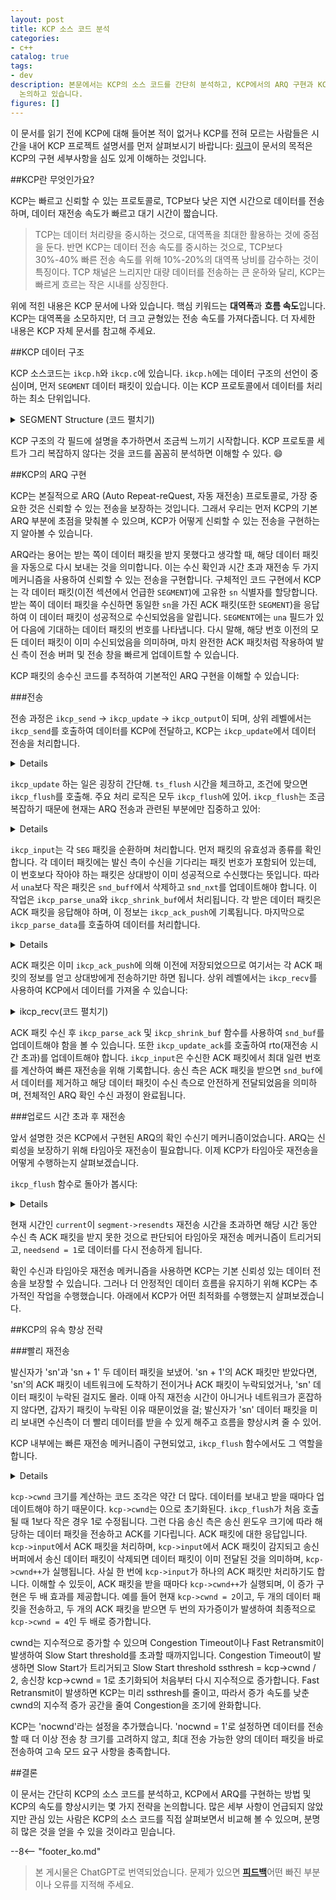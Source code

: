 ```yaml
---
layout: post
title: KCP 소스 코드 분석
categories:
- c++
catalog: true
tags:
- dev
description: 본문에서는 KCP의 소스 코드를 간단히 분석하고, KCP에서의 ARQ 구현과 KCP의 전송 속도 향상을 위한 여러 전략에 대해
  논의하고 있습니다.
figures: []
---
```


<meta property="og:title" content="KCP 源码剖析" />

이 문서를 읽기 전에 KCP에 대해 들어본 적이 없거나 KCP를 전혀 모르는 사람들은 시간을 내어 KCP 프로젝트 설명서를 먼저 살펴보시기 바랍니다: [링크](https://github.com/skywind3000/kcp)이 문서의 목적은 KCP의 구현 세부사항을 심도 있게 이해하는 것입니다.

##KCP란 무엇인가요?

KCP는 빠르고 신뢰할 수 있는 프로토콜로, TCP보다 낮은 지연 시간으로 데이터를 전송하며, 데이터 재전송 속도가 빠르고 대기 시간이 짧습니다.

> TCP는 데이터 처리량을 중시하는 것으로, 대역폭을 최대한 활용하는 것에 중점을 둔다. 반면 KCP는 데이터 전송 속도를 중시하는 것으로, TCP보다 30%-40% 빠른 전송 속도를 위해 10%-20%의 대역폭 낭비를 감수하는 것이 특징이다. TCP 채널은 느리지만 대량 데이터를 전송하는 큰 운하와 달리, KCP는 빠르게 흐르는 작은 시내를 상징한다.

위에 적힌 내용은 KCP 문서에 나와 있습니다. 핵심 키워드는 **대역폭**과 **흐름 속도**입니다. KCP는 대역폭을 소모하지만, 더 크고 균형있는 전송 속도를 가져다줍니다. 더 자세한 내용은 KCP 자체 문서를 참고해 주세요.

##KCP 데이터 구조

KCP 소스코드는 `ikcp.h`와 `ikcp.c`에 있습니다. `ikcp.h`에는 데이터 구조의 선언이 중심이며, 먼저 `SEGMENT` 데이터 패킷이 있습니다. 이는 KCP 프로토콜에서 데이터를 처리하는 최소 단위입니다.

<details>
<summary> SEGMENT Structure (코드 펼치기) </summary>
```cpp
//=====================================================================
세그먼트 하나는 데이터 패킷 하나입니다.
//=====================================================================
struct IKCPSEG
{
// 링크드 리스트 노드, 송신 및 수신 대기열 모두 여기 링크드 리스트의 구조입니다.
    struct IQUEUEHEAD node;

// 대화 식별자, 동일한 대화 식별자가 같음
    IUINT32 conv;

// 패킷 유형, 예를 들어 데이터 또는 ACK
    IUINT32 cmd;

MTU 제한으로 대규모 데이터 패킷이 여러 작은 데이터 패킷으로 분할됩니다. 이것은 작은 데이터 패킷의 번호입니다.
    IUINT32 frg

모든 데이터 패킷은 송신 측의 수신 창 크기와 함께 전송됩니다.
    IUINT32 wnd;

발송 시간은 ACK 패킷인 경우 원본 데이터 패킷의 ts로 설정됩니다.
    IUINT32 ts;

데이터 패킷을 유일하게 식별하는 번호입니다.
    IUINT32 sn;

una보다 작은 값의 데이터 패킷은 모두 성공적으로 수신되었으며, TCP에서 의미하는 것과 동일합니다: 최고로 인정되지 않은 시퀀스 번호 SND.
    IUINT32 una;

데이터 길이
    IUINT32 len;

시간 초과 재전송 설정
    IUINT32 resendts;

// 다음 회보 에 대기 시간
    IUINT32 rto;

이 텍스트를 한국어로 번역하십시오:

    // 빠른 재전송, 이 데이터 패킷을 수신한 후의 패킷 수는 일정 수 이상이면 빠른 재전송이 트리거됩니다.
    IUINT32 fastack;

전송 횟수
    IUINT32 xmit;

// 자료
    char data[1];
};
```
</details>

`SEGMENT`의 주석을 읽어 보면 KCP의 핵심이 ARQ 프로토콜인 것을 대략 알 수 있습니다. 데이터 전달을 보장하기 위해 자동 타임아웃 재전송을 통해 작동합니다. 그 다음은 KCP 구조 KCPCB의 정의를 살펴봅시다:

<details>
KCP 구조 (코드 펼치기 클릭)
```cpp
//---------------------------------------------------------------------
// IKCPCB
//---------------------------------------------------------------------
struct IKCPCB
{
// conv: 대화 번호
// mtu, mss: 최대 전송 단위, 최대 세그먼트 크기
// state: 세션 상태, 0 유효, -1 연결 끊김
    IUINT32 conv, mtu, mss, state;

// snd_una: ACK를 기다리는 패킷 번호
// snd_nxt: 다음으로 전송 대기 중인 데이터 패킷 번호
// rcv_nxt: The next packet number waiting to be received.
    IUINT32 snd_una, snd_nxt, rcv_nxt;

// ts_recent, ts_lastack: 사용되지 않음
// ssthresh: 혼잡 제어 슬로 스타트 임계값
    IUINT32 ts_recent, ts_lastack, ssthresh;

// rx_rto: rto (retransmission timeout), 超时重传时间
// rx_rttval, rx_srtt, rx_minrto: 중간 변수로 rto를 계산합니다.
    IINT32 rx_rttval, rx_srtt, rx_rto, rx_minrto;

// snd_wnd, rcv_wnd: Maximum size of the sending and receiving windows
// rmt_wnd: 원격 창, 대상의 남은 수신 창 크기
// cwnd: 전송 가능한 창 크기
// 탐지: 제어 메시지를 보낼지 여부를 나타내는 플래그
    IUINT32 snd_wnd, rcv_wnd, rmt_wnd, cwnd, probe;

// 현재: 현재 시간
// interval: 갱신 간격
// ts_flush: 다음으로 업데이트해야 하는 시간
// xmit: 전송 실패 횟수
    IUINT32 current, interval, ts_flush, xmit;

연결 리스트의 길이
    IUINT32 nrcv_buf, nsnd_buf;
    IUINT32 nrcv_que, nsnd_que;

// nodelay: RTO의 증가 속도를 제어합니다.
ikcp_update를 호출했는지 여부:
    IUINT32 nodelay, updated;

ts_probe, probe_wait: 상대방 수신 창이 장기간 0인 경우 주기적으로 질문을 시작함
    IUINT32 ts_probe, probe_wait;

// deal_link: 상대편이 장시간 응답하지 않음
// incr: 참여하여 전송 창 크기를 계산합니다.
    IUINT32 dead_link, incr;

// queue: 사용자 레이어와 상호 작용하는 데이터 패킷
// buf: 프로토콜 캐시 데이터 패킷
    struct IQUEUEHEAD snd_queue;
    struct IQUEUEHEAD rcv_queue;
    struct IQUEUEHEAD snd_buf;
    struct IQUEUEHEAD rcv_buf;

ACK를 보내야 하는 데이터 패킷 정보
    IUINT32 *acklist;

// ack가 필요한 패킷 수량
    IUINT32 ackcount;

acklist 내부의 메모리 크기
    IUINT32 ackblock;

// 사용자로부터 전달받은 데이터
    void *user;

// kcp 패키지를 보관하는 공간
    char *buffer;

빠른 전송을 유발하는 fastack 횟수
    int fastresend;

최대 빠른 전송 재시도 횟수
    int fastlimit;

// nocwnd: 슬로 스타트를 고려하지 않는 전송 윈도우 크기
// stream: 흐름 모드
    int nocwnd, stream;

    // debug log
    int logmask;

데이터 전송 인터페이스
    int (*output)(const char *buf, int len, struct IKCPCB *kcp, void *user);

    void (*writelog)(const char *log, struct IKCPCB *kcp, void *user);
};
```
</details>

KCP 구조의 각 필드에 설명을 추가하면서 조금씩 느끼기 시작합니다. KCP 프로토콜 세트가 그리 복잡하지 않다는 것을 코드를 꼼꼼히 분석하면 이해할 수 있다. :smile:

##KCP의 ARQ 구현

KCP는 본질적으로 ARQ (Auto Repeat-reQuest, 자동 재전송) 프로토콜로, 가장 중요한 것은 신뢰할 수 있는 전송을 보장하는 것입니다. 그래서 우리는 먼저 KCP의 기본 ARQ 부분에 초점을 맞춰볼 수 있으며, KCP가 어떻게 신뢰할 수 있는 전송을 구현하는지 알아볼 수 있습니다.

ARQ라는 용어는 받는 쪽이 데이터 패킷을 받지 못했다고 생각할 때, 해당 데이터 패킷을 자동으로 다시 보내는 것을 의미합니다. 이는 수신 확인과 시간 초과 재전송 두 가지 메커니즘을 사용하여 신뢰할 수 있는 전송을 구현합니다. 구체적인 코드 구현에서 KCP는 각 데이터 패킷(이전 섹션에서 언급한 `SEGMENT`)에 고유한 `sn` 식별자를 할당합니다. 받는 쪽이 데이터 패킷을 수신하면 동일한 `sn`을 가진 ACK 패킷(또한 `SEGMENT`)을 응답하여 이 데이터 패킷이 성공적으로 수신되었음을 알립니다. `SEGMENT`에는 `una` 필드가 있어 다음에 기대하는 데이터 패킷의 번호를 나타냅니다. 다시 말해, 해당 번호 이전의 모든 데이터 패킷이 이미 수신되었음을 의미하며, 마치 완전한 ACK 패킷처럼 작용하여 발신 측이 전송 버퍼 및 전송 창을 빠르게 업데이트할 수 있습니다.

KCP 패킷의 송수신 코드를 추적하여 기본적인 ARQ 구현을 이해할 수 있습니다:

###전송

전송 과정은 `ikcp_send` -> `ikcp_update` -> `ikcp_output`이 되며, 상위 레벨에서는 `ikcp_send`를 호출하여 데이터를 KCP에 전달하고, KCP는 `ikcp_update`에서 데이터 전송을 처리합니다.

<details>
<요약> ikcp_send (코드 펼치기를 클릭하십시오) </요약>
```cpp
//---------------------------------------------------------------------
데이터를 전송하는 인터페이스로, 사용자는 ikcp_send를 호출하여 kcp가 데이터를 전송하도록 합니다.
// user/upper level send, returns below zero for error
//---------------------------------------------------------------------
int ikcp_send(ikcpcb *kcp, const char *buffer, int len)
{
    IKCPSEG *seg;
    int count, i;

// mss는 1보다 작을 수 없습니다.
    assert(kcp->mss > 0);
    if (len < 0) return -1;

    // append to previous segment in streaming mode (if possible)
    if (kcp->stream != 0) {
// Stream processing mode
        // ......
    }

데이터 길이인 len이 MSS보다 크다면 여러 개의 패킷으로 나누어 전송해야 하며 상대방이 수신한 후에 다시 조립해야 합니다.
    if (len <= (int)kcp->mss) count = 1;
    else count = (len + kcp->mss - 1) / kcp->mss;

    if (count >= (int)IKCP_WND_RCV) return -2;

    if (count == 0) count = 1;

// Subcontracting
    for (i = 0; i < count; i++) {
패킷 데이터 길이를 계산하고 해당 seg 구조체를 할당합니다.
        int size = len > (int)kcp->mss ? (int)kcp->mss : len;
        seg = ikcp_segment_new(kcp, size);
        assert(seg);
        if (seg == NULL) {
            return -2;
        }

seg의 데이터 정보를 설정합니다. frg는 분할 번호를 나타냅니다.
        if (buffer && len > 0) {
            memcpy(seg->data, buffer, size);
        }
        seg->len = size;
        seg->frg = (kcp->stream == 0)? (count - i - 1) : 0;

// snd_queue의 끝에 추가하고, nsnd_qua를 증가시킵니다.
        iqueue_init(&seg->node);
        iqueue_add_tail(&seg->node, &kcp->snd_queue);
        kcp->nsnd_que++;
        if (buffer) {
            buffer += size;
        }
        len -= size;
    }

    return 0;
}
```
</details>

`ikcp_send` is a data transmission interface called by the upper layer of KCP. All data sent by KCP should go through this interface. The function of `ikcp_send` is simple, mainly dividing the data into multiple segments based on `kcp->mss` (maximum segment size) and assigning segment numbers, then placing them at the end of the transmission queue `snd_queue`. In stream mode, data sent through multiple calls of `ikcp_send` are considered as a single stream and will automatically fill incomplete segments before allocating new ones. Detailed implementation is not discussed in this article. Readers who are interested can understand by reading this article and reviewing the corresponding code.

`ikcp_send` 함수 호출이 완료되면, 데이터는 KCP의 `snd_queue`에 저장됩니다. 그 후, KCP는 전송 대기 중인 데이터를 전송하기 위한 적절한 시기를 찾아야 합니다. 이 부분의 코드는 모두 `ikcp_update`와 `ikcp_flush` 내에 포함되어 있습니다.

<details>
<summary> ikcp_update(클릭하여 코드 펼치기) </summary>
```cpp
//---------------------------------------------------------------------
ikcp_update는 상위 레이어에서 주기적으로 호출되는 인터페이스로, kcp의 상태를 업데이트하고 데이터를 전송하는 데 사용됩니다.
// update state (call it repeatedly, every 10ms-100ms), or you can ask 
// ikcp_check when to call it again (without ikcp_input/_send calling).
// 'current' - current timestamp in millisec. 
//---------------------------------------------------------------------
void ikcp_update(ikcpcb *kcp, IUINT32 current)
{
    IINT32 slap;

    kcp->current = current;

ikcp_flush checks this, the upper layer must have called ikcp_update before calling ikcp_flush, it is recommended to only use ikcp_update.
    if (kcp->updated == 0) {
        kcp->updated = 1;
        kcp->ts_flush = kcp->current;
    }

    slap = _itimediff(kcp->current, kcp->ts_flush);

    if (slap >= 10000 || slap < -10000) {
        kcp->ts_flush = kcp->current;
        slap = 0;
    }

    if (slap >= 0) {
// 다음 flush 시간
        kcp->ts_flush += kcp->interval;
        if (_itimediff(kcp->current, kcp->ts_flush) >= 0) {
            kcp->ts_flush = kcp->current + kcp->interval;
        }
        ikcp_flush(kcp);
    }
}
```
</details>

`ikcp_update` 하는 일은 굉장히 간단해. `ts_flush` 시간을 체크하고, 조건에 맞으면 `ikcp_flush`를 호출해. 주요 처리 로직은 모두 `ikcp_flush`에 있어. `ikcp_flush`는 조금 복잡하기 때문에 현재는 ARQ 전송과 관련된 부분에만 집중하고 있어:

<details>
<요약> 데이터 전송(코드 펼치기 클릭) </요약>
```cpp
//---------------------------------------------------------------------
// ikcp_flush
//---------------------------------------------------------------------
void ikcp_flush(ikcpcb *kcp)
{
    IUINT32 current = kcp->current;

// buffer to be passed to ikcp_output, initialized to 3 times the packet size.
    char *buffer = kcp->buffer;
    char *ptr = buffer;
    int count, size, i;
    IUINT32 resent, cwnd;
    IUINT32 rtomin;
    struct IQUEUEHEAD *p;
    int change = 0;
    int lost = 0;
    IKCPSEG seg;

    // 'ikcp_update' haven't been called.
    if (kcp->updated == 0) return;

    seg.conv = kcp->conv;
    seg.cmd = IKCP_CMD_ACK;
    seg.frg = 0;

seg.wnd 는 현재 수신 창 크기를 나타냅니다.
    seg.wnd = ikcp_wnd_unused(kcp);
    seg.una = kcp->rcv_nxt;
    seg.len = 0;
    seg.sn = 0;
    seg.ts = 0;

// ACK 전송
// 송신 윈도우 크기 계산
    //...

// snd_queue에서 데이터 패킷을 snd_buf로 이동합니다.
이동 중에는 전송 윈도우 크기를 충족해야하며, 전송 창이 가득 차면 이동을 중지해야합니다.
snd_buf에 넣은 데이터는 상대에게 직접 ikcp_output을 호출하여 보낼 수 있는 데이터입니다.
    while (_itimediff(kcp->snd_nxt, kcp->snd_una + cwnd) < 0) {
        IKCPSEG *newseg;
        if (iqueue_is_empty(&kcp->snd_queue)) break;

        newseg = iqueue_entry(kcp->snd_queue.next, IKCPSEG, node);

        iqueue_del(&newseg->node);
        iqueue_add_tail(&newseg->node, &kcp->snd_buf);
        kcp->nsnd_que--;
        kcp->nsnd_buf++;

        newseg->conv = kcp->conv;
        newseg->cmd = IKCP_CMD_PUSH;
        newseg->wnd = seg.wnd;
        newseg->ts = current;

// seg 唯一序号，其实就是一个递增的 kcp->snd_nxt
        newseg->sn = kcp->snd_nxt++;

여기서 una를 설정하여 상대편에 다음으로 수신할 패킷 번호를 통지합니다.
        newseg->una = kcp->rcv_nxt;
        newseg->resendts = current;
        newseg->rto = kcp->rx_rto;
        newseg->fastack = 0;
        newseg->xmit = 0;
    }

빠른 전송 신호와 시간 초과 대기 시간을 계산합니다.
    // ...

// 발신 snd_buf
    for (p = kcp->snd_buf.next; p != &kcp->snd_buf; p = p->next) {
        IKCPSEG *segment = iqueue_entry(p, IKCPSEG, node);
        int needsend = 0;
        if (segment->xmit == 0) {
첫 전송
// set->xmit은 전송 횟수를 나타냅니다.
// resendts 超时重传的等待时间
            needsend = 1;
            segment->xmit++;
            segment->rto = kcp->rx_rto;
            segment->resendts = current + segment->rto + rtomin;
        }
        else if (_itimediff(current, segment->resendts) >= 0) {
시간 초과로 재전송
            // ...
        }
        else if (segment->fastack >= resent) {
빠른 재전송
            // ...
        }

        if (needsend) {
            int need;
            segment->ts = current;
            segment->wnd = seg.wnd;
            segment->una = kcp->rcv_nxt;

            size = (int)(ptr - buffer);
            need = IKCP_OVERHEAD + segment->len;

buffer 안의 데이터가 mtu를 초과할 때마다 데이터를 먼저 보내서 가능한 한 하위 레벨에서의 다시 패킷 분할을 피하십시오.
            if (size + need > (int)kcp->mtu) {
                ikcp_output(kcp, buffer, size);
                ptr = buffer;
            }

// seg 제어 데이터를 버퍼에 복사하고, kcp가 자체적으로 엔디안 문제를 다루게 합니다.
            ptr = ikcp_encode_seg(ptr, segment);

// 데이터 다시 복사
            if (segment->len > 0) {
                memcpy(ptr, segment->data, segment->len);
                ptr += segment->len;
            }


            if (segment->xmit >= kcp->dead_link) {
                kcp->state = (IUINT32)-1;
            }
        }
    }

    // flash remain segments
    size = (int)(ptr - buffer);
    if (size > 0) {
        ikcp_output(kcp, buffer, size);
    }

ssthresh를 계산하고 현재 슬로 스타트 창을 업데이트합니다.
    // ...
}
```
</details>

현재 우리는 `ikcp_flush`에 관한 데이터 전송 로직에만 주목하고 있습니다:

먼저 KCP는 상대방의 수신 창 크기에 따라 'snd_queue'의 데이터를 'snd_buf'로 이동시키며, 이동량은 'num = snd_nxt - (snd_una + cwnd)'로 계산됩니다. 즉, 성공적으로 전송된 최대 패킷 번호 'snd_una'에 슬라이딩 창 크기 'cwnd'를 더한 값이 다음 전송 대기 중인 패킷 번호 'snd_nxt'보다 크다면 새 데이터 패킷을 계속 전송할 수 있습니다. 'SEG'를 이동하는 동안 제어 필드를 설정합니다.

`snd_buf` 를 순회하면서 데이터 패킷을 전송해야 하는 경우 데이터를 `buffer`로 복사하고 동시에 `ikcp_encode_seg`를 사용하여 제어 필드 데이터의 엔디안 문제를 처리합니다.

`ikcp_output` 함수를 호출하여 `buffer`의 데이터를 전송합니다.

여기까지, KCP가 데이터 전송을 완료했습니다.

###수신

수신 프로세스는 송신과 반대입니다: `ikcp_input` -> `ikcp_update` -> `ikcp_recv`. 사용자가 네트워크에서 데이터를 받은 후에는 `ikcp_input`을 호출하여 KCP로 전달해야 하고, `ikcp_update`를 호출하면 송신자에게 ACK 패킷을 응답합니다. 응용 프로그램은 `ikcp_recv`를 호출하여 KCP에서 분석된 데이터를 수신합니다.

<details>
<summary> 데이터 수신 (코드 펼치기 클릭) </summary>
```cpp
//---------------------------------------------------------------------
// input data
//---------------------------------------------------------------------
int ikcp_input(ikcpcb *kcp, const char *data, long size)
{
    IUINT32 prev_una = kcp->snd_una;
    IUINT32 maxack = 0, latest_ts = 0;
    int flag = 0;

합법성 검사
    if (data == NULL || (int)size < (int)IKCP_OVERHEAD) return -1;

// 데이터는 여러 개의 KCP 패킷일 수 있으며, 루프로 처리합니다.
    while (1) {
        IUINT32 ts, sn, len, una, conv;
        IUINT16 wnd;
        IUINT8 cmd, frg;
        IKCPSEG *seg;

// 한 개의 KCP 패킷이 부족하여 종료합니다.
        if (size < (int)IKCP_OVERHEAD) break;

// 먼저 제어 필드를 해석합니다.
        data = ikcp_decode32u(data, &conv);
        if (conv != kcp->conv) return -1;

        data = ikcp_decode8u(data, &cmd);
        data = ikcp_decode8u(data, &frg);
        data = ikcp_decode16u(data, &wnd);
        data = ikcp_decode32u(data, &ts);
        data = ikcp_decode32u(data, &sn);
        data = ikcp_decode32u(data, &una);
        data = ikcp_decode32u(data, &len);

        size -= IKCP_OVERHEAD;

        if ((long)size < (long)len || (int)len < 0) return -2;

// 데이터 패킷 유형 확인
        if (cmd != IKCP_CMD_PUSH && cmd != IKCP_CMD_ACK &&
            cmd != IKCP_CMD_WASK && cmd != IKCP_CMD_WINS) 
            return -3;

        kcp->rmt_wnd = wnd;

여기서의 'una'는 송신측의 'kcp->rcv_nxt'입니다. 이 데이터를 기반으로 이미 확인된 수신 데이터 패킷을 제거할 수 있습니다.
        ikcp_parse_una(kcp, una);
확인된 패킷을 제거한 후에, snd_una를 업데이트하여 다음으로 보낼 일련번호를 설정합니다.

        ikcp_shrink_buf(kcp);

        if (cmd == IKCP_CMD_ACK) {
// 감사 패킷
            // ...
        }
        else if (cmd == IKCP_CMD_PUSH) {
데이터 패키지
수신된 데이터 패킷의 일련 번호 `sn`이 수신 창 안에 있다면 정상적으로 처리하고, 그렇지 않으면 직접 버리고 재전송을 기다립니다.
            if (_itimediff(sn, kcp->rcv_nxt + kcp->rcv_wnd) < 0) {

받은 각 데이터 패킷마다 ack 패킷을 보내고 기록해야 합니다.
                ikcp_ack_push(kcp, sn, ts);

// 받은 데이터를 ikcp_parse_data를 호출해 처리합니다.
                if (_itimediff(sn, kcp->rcv_nxt) >= 0) {
                    seg = ikcp_segment_new(kcp, len);
                    seg->conv = conv;
                    seg->cmd = cmd;
                    seg->frg = frg;
                    seg->wnd = wnd;
                    seg->ts = ts;
                    seg->sn = sn;
                    seg->una = una;
                    seg->len = len;

                    if (len > 0) {
                        memcpy(seg->data, data, len);
                    }

                    ikcp_parse_data(kcp, seg);
                }
            }
        }
        else if (cmd == IKCP_CMD_WASK) {
// 창문 패키지 조회
            // ...
        }
        else if (cmd == IKCP_CMD_WINS) {
// 응답 패킷을 찾습니다.
            // ...
        }
        else {
            return -3;
        }

        data += len;
        size -= len;
    }

빠른 재전송 로직을 처리합니다.
    // ...

업데이트 전송 창
    // ...

    return 0;
}
```
</details>

`ikcp_input`는 각 `SEG` 패킷을 순환하며 처리합니다. 먼저 패킷의 유효성과 종류를 확인합니다. 각 데이터 패킷에는 발신 측이 수신을 기다리는 패킷 번호가 포함되어 있는데, 이 번호보다 작아야 하는 패킷은 상대방이 이미 성공적으로 수신했다는 뜻입니다. 따라서 `una`보다 작은 패킷은 `snd_buff`에서 삭제하고 `snd_nxt`를 업데이트해야 합니다. 이 작업은 `ikcp_parse_una`와 `ikcp_shrink_buf`에서 처리됩니다. 각 받은 데이터 패킷은 ACK 패킷을 응답해야 하며, 이 정보는 `ikcp_ack_push`에 기록됩니다. 마지막으로 `ikcp_parse_data`를 호출하여 데이터를 처리합니다.

<details>
<요약> 데이터 분석하기 (코드 펼치기 클릭) </요약>
```cpp
void ikcp_parse_data(ikcpcb *kcp, IKCPSEG *newseg)
{
    struct IQUEUEHEAD *p, *prev;
    IUINT32 sn = newseg->sn;
    int repeat = 0;

// 일련번호 확인
    if (_itimediff(sn, kcp->rcv_nxt + kcp->rcv_wnd) >= 0 ||
        _itimediff(sn, kcp->rcv_nxt) < 0) {
        ikcp_segment_delete(kcp, newseg);
        return;
    }

newseg가 위치해야 하는 곳을 찾으십시오. 왜냐하면 받은 seg가 뒤죽박죽일 수 있기 때문입니다.
    for (p = kcp->rcv_buf.prev; p != &kcp->rcv_buf; p = prev) {
        IKCPSEG *seg = iqueue_entry(p, IKCPSEG, node);
        prev = p->prev;
        if (seg->sn == sn) {
// 반복 수신
            repeat = 1;
            break;
        }
        if (_itimediff(sn, seg->sn) > 0) {
            break;
        }
    }

newseg을 rcv_buf의 올바른 위치에 두세요.
    if (repeat == 0) {
        iqueue_init(&newseg->node);
        iqueue_add(&newseg->node, p);
        kcp->nrcv_buf++;
    }    else {
        ikcp_segment_delete(kcp, newseg);
    }

rcv_buf에서 rcv_queue로 데이터를 이동합니다.
    while (! iqueue_is_empty(&kcp->rcv_buf)) {
        IKCPSEG *seg = iqueue_entry(kcp->rcv_buf.next, IKCPSEG, node);
// 만약 seg의 번호가 받을 준비가 된 번호라면, rcv_queue로 이동합니다.
        if (seg->sn == kcp->rcv_nxt && kcp->nrcv_que < kcp->rcv_wnd) {
            iqueue_del(&seg->node);
            kcp->nrcv_buf--;
            iqueue_add_tail(&seg->node, &kcp->rcv_queue);
            kcp->nrcv_que++;
            kcp->rcv_nxt++;
        }    else {
            break;
        }
    }
}
```
</details>

'ikcp_parse_data' 함수의 주요 작업은 'newseg'를 'kcp->rcv_buf'에 적절한 위치에 넣고, 데이터를 'rcv_buf'에서 'rcv_queue'로 이동하는 것입니다. 'rcv_buf'의 적절한 위치는 'sn'에 따라 오름차순으로 정렬되어 있으며, 'newseg'는 자신의 'sn' 크기에 맞는 위치를 찾아야 합니다. 'rcv_buf'에 있는 데이터를 'rcv_queue'로 이동해야 하는 조건은 'rcv_buf'에 있는 데이터 패킷 번호가 KCP가 기다리는 패킷 번호 'kcp->rcv_nxt'와 동일한 경우입니다. 데이터 패킷을 하나 이동한 후에는 'kcp->rcv_nxt'를 업데이트하고, 그 다음 데이터 패킷을 처리해야 합니다.

`ikcp_input` 이후, 상위 호출에서 `ikcp_update`를 호출하면 ACK 패킷이 전송됩니다. `ikcp_recv`를 호출하면 상위로 유효한 데이터가 반환됩니다. `ikcp_update`와 `ikcp_recv`는 상호 독립적이며 호출 순서 요구사항이 없으며, 상위 호출 시기에 따라 달라집니다. 먼저 ACK 전송 관련 부분이 있는 `ikcp_update`를 살펴보겠습니다:

<details>
<summary> 답장 ACK(코드 펼치기) </summary>
```cpp
앞에서 말했듯이, ikcp_update는 결국 ikcp_flush를 호출합니다.
void ikcp_flush(ikcpcb *kcp, IUINT32 current)
{
    // ...

ACK 패킷에 회신합니다.
    count = kcp->ackcount;
    for (i = 0; i < count; i++) {
        size = (int)(ptr - buffer);
        if (size + (int)IKCP_OVERHEAD > (int)kcp->mtu) {
            ikcp_output(kcp, buffer, size);
            ptr = buffer;
        }
        ikcp_ack_get(kcp, i, &seg.sn, &seg.ts);
        ptr = ikcp_encode_seg(ptr, &seg);
    }

    kcp->ackcount = 0;

    // ...
}
```
</details>

ACK 패킷은 이미 `ikcp_ack_push`에 의해 이전에 저장되었으므로 여기서는 각 ACK 패킷의 정보를 얻고 상대방에게 전송하기만 하면 됩니다. 상위 레벨에서는 `ikcp_recv`를 사용하여 KCP에서 데이터를 가져올 수 있습니다:

<details>
<summary>ikcp_recv(코드 펼치기)</summary>
```cpp
//---------------------------------------------------------------------
// user/upper level recv: returns size, returns below zero for EAGAIN
//---------------------------------------------------------------------
int ikcp_recv(ikcpcb *kcp, char *buffer, int len)
{
    struct IQUEUEHEAD *p;
    int ispeek = (len < 0)? 1 : 0;
    int peeksize;
    int recover = 0;
    IKCPSEG *seg;
    assert(kcp);

일부 유효성 검사
    if (iqueue_is_empty(&kcp->rcv_queue))
        return -1;
    if (len < 0) len = -len;

// 반환할 수 있는 데이터 길이 계산
    peeksize = ikcp_peeksize(kcp);

    if (peeksize < 0)
        return -2;
    if (peeksize > len)
        return -3;

// 수신 창 크기 확인
    if (kcp->nrcv_que >= kcp->rcv_wnd)
        recover = 1;

rcv_queue를 반복하여 데이터를 buffer로 복사합니다.
    for (len = 0, p = kcp->rcv_queue.next; p != &kcp->rcv_queue; ) {
        int fragment;
        seg = iqueue_entry(p, IKCPSEG, node);
        p = p->next;

        if (buffer) {
            memcpy(buffer, seg->data, seg->len);
            buffer += seg->len;
        }

        len += seg->len;

// 분할 포장 판단
        fragment = seg->frg;

데이터 패키지를 제거하세요.
        if (ispeek == 0) {
            iqueue_del(&seg->node);
            ikcp_segment_delete(kcp, seg);
            kcp->nrcv_que--;
        }

// 모든 하위 패키지가 복사되었습니다. 루프를 종료합니다.
        if (fragment == 0)
            break;
    }

    assert(len == peeksize);

rcv_queue가 또 조금 비었는데 rcv_buf에서 rcv_queue로 계속 이동을 시도해 봅니다.
    while (! iqueue_is_empty(&kcp->rcv_buf)) {
        seg = iqueue_entry(kcp->rcv_buf.next, IKCPSEG, node);
        if (seg->sn == kcp->rcv_nxt && kcp->nrcv_que < kcp->rcv_wnd) {
            iqueue_del(&seg->node);
            kcp->nrcv_buf--;
            iqueue_add_tail(&seg->node, &kcp->rcv_queue);
            kcp->nrcv_que++;
            kcp->rcv_nxt++;
        }    else {
            break;
        }
    }

    return len;
}
```
</details>

`ikcp_recv` 함수는 한 번 호출할 때 완전한 데이터 패킷 하나만 반환하며, 상위 레벨에서 데이터가 더 이상 반환되지 않을 때까지 반복해서 호출할 수 있습니다. 함수의 로직은 꽤 간단합니다. `rcv_queue`에서 데이터를 상위로 전달된 `buffer`로 복사하는 것뿐입니다. 이로써 수신 측은 받은 데이터 패킷을 처리했습니다.

수신 측이 데이터 패킷을 처리할 때 ACK 패킷을 송신 측에 전송했습니다. 이제 송신 측이 ACK 패킷을 받아들이는 처리를 살펴봅시다:

<details>
<summary> ACK 패킷 처리 (코드 펼치기) </summary>
```cpp
int ikcp_input(ikcpcb *kcp, const char *data, long size)
{
    // ...
    IUINT32 maxack = 0, latest_ts = 0;
    // ...
    while (1) {
        // ...
// ts refers to the kcp->current on the opposite end
        data = ikcp_decode32u(data, &ts);
        data = ikcp_decode32u(data, &sn);

        if (cmd == IKCP_CMD_ACK) {
// rot 업데이트
            if (_itimediff(kcp->current, ts) >= 0) {
                ikcp_update_ack(kcp, _itimediff(kcp->current, ts));
            }
// snd_buf 업데이트
            ikcp_parse_ack(kcp, sn);
            ikcp_shrink_buf(kcp);

// maxack = 이번 입력의 모든 ACK 패킷 중에서 가장 큰 sn
            if (flag == 0) {
                flag = 1;
                maxack = sn;
                latest_ts = ts;
            }    else {
                if (_itimediff(sn, maxack) > 0) {
                #ifndef IKCP_FASTACK_CONSERVE
                    maxack = sn;
                    latest_ts = ts;
                #else
                    if (_itimediff(ts, latest_ts) > 0) {
                        maxack = sn;
                        latest_ts = ts;
                    }
                #endif
                }
            }
        }
        // ...
    }

ACK 패킷을 수신한 경우, 빠른 재전송을 위해 기록합니다.
    if (flag != 0) {
        ikcp_parse_fastack(kcp, maxack, latest_ts);
    }
}
```
</details>

ACK 패킷 수신 후 `ikcp_parse_ack` 및 `ikcp_shrink_buf` 함수를 사용하여 `snd_buf`를 업데이트해야 함을 볼 수 있습니다. 또한 `ikcp_update_ack`를 호출하여 rto(재전송 시간 초과)를 업데이트해야 합니다. `ikcp_input`은 수신한 ACK 패킷에서 최대 일련 번호를 계산하여 빠른 재전송을 위해 기록합니다. 송신 측은 ACK 패킷을 받으면 `snd_buf`에서 데이터를 제거하고 해당 데이터 패킷이 수신 측으로 안전하게 전달되었음을 의미하며, 전체적인 ARQ 확인 수신 과정이 완료됩니다.

###업로드 시간 초과 후 재전송

앞서 설명한 것은 KCP에서 구현된 ARQ의 확인 수신기 메커니즘이었습니다. ARQ는 신뢰성을 보장하기 위해 타임아웃 재전송이 필요합니다. 이제 KCP가 타임아웃 재전송을 어떻게 수행하는지 살펴보겠습니다.

`ikcp_flush` 함수로 돌아가 봅시다:

<details>
<요약> 타임 아웃 재전송(코드 펼치기를 클릭하세요) </요약>
```cpp
void ikcp_flush(ikcpcb *kcp)
{
    // ...
// snd_buf를 전송합니다.
    for (p = kcp->snd_buf.next; p != &kcp->snd_buf; p = p->next) {
        IKCPSEG *segment = iqueue_entry(p, IKCPSEG, node);
        int needsend = 0;
        if (segment->xmit == 0) {
첫 전송
            needsend = 1;
            segment->xmit++;
// 세그먼트->rto 설정
segment->rto를 사용하여 segment->resendts의 타임아웃 재전송 시간을 계산합니다.
            segment->rto = kcp->rx_rto;
            segment->resendts = current + segment->rto + rtomin;
        }
        else if (_itimediff(current, segment->resendts) >= 0) {
// 시간 초과 재전송
            needsend = 1;
            segment->xmit++;
            kcp->xmit++;
// nodelay controls the calculation of the next timeout retransmission time.
            if (kcp->nodelay == 0) {
                segment->rto += kcp->rx_rto;
            }    else {
                segment->rto += kcp->rx_rto / 2;
            }
            segment->resendts = current + segment->rto;
            lost = 1;
        }
        else if (segment->fastack >= resent) {
빠른 재전송
            // ...
        }
        if (needsend) {
// 데이터 전송
            // ...
        }
    // ...
}
```
</details>

현재 시간인 `current`이 `segment->resendts` 재전송 시간을 초과하면 해당 시간 동안 수신 측 ACK 패킷을 받지 못한 것으로 판단되어 타임아웃 재전송 메커니즘이 트리거되고, `needsend = 1`로 데이터를 다시 전송하게 됩니다.

확인 수신과 타임아웃 재전송 메커니즘을 사용하면 KCP는 기본 신뢰성 있는 데이터 전송을 보장할 수 있습니다. 그러나 더 안정적인 데이터 흐름을 유지하기 위해 KCP는 추가적인 작업을 수행했습니다. 아래에서 KCP가 어떤 최적화를 수행했는지 살펴보겠습니다.

##KCP의 유속 향상 전략

###빨리 재전송

발신자가 'sn'과 'sn + 1' 두 데이터 패킷을 보냈어. 'sn + 1'의 ACK 패킷만 받았다면, 'sn'의 ACK 패킷이 네트워크에 도착하기 전이거나 ACK 패킷이 누락되었거나, 'sn' 데이터 패킷이 누락된 걸지도 몰라. 이때 아직 재전송 시간이 아니거나 네트워크가 혼잡하지 않다면, 갑자기 패킷이 누락된 이유 때문이었을 걸; 발신자가 'sn' 데이터 패킷을 미리 보내면 수신측이 더 빨리 데이터를 받을 수 있게 해주고 흐름을 향상시켜 줄 수 있어.

KCP 내부에는 빠른 재전송 메커니즘이 구현되었고, `ikcp_flush` 함수에서도 그 역할을 합니다.

<details>
<요약> 빠른 재전송 (코드 펼치기를 클릭하십시오) </요약>
```cpp
void ikcp_flush(ikcpcb *kcp)
{
    // ...
    resent = (kcp->fastresend > 0)? (IUINT32)kcp->fastresend : 0xffffffff;

// 송신 snd_buf
    for (p = kcp->snd_buf.next; p != &kcp->snd_buf; p = p->next) {
        IKCPSEG *segment = iqueue_entry(p, IKCPSEG, node);
        int needsend = 0;
        if (segment->xmit == 0) {
            // ...
        }
        else if (_itimediff(current, segment->resendts) >= 0) {
            // ...
        }
        else if (segment->fastack >= resent) {
빠른 재전송 
            if ((int)segment->xmit <= kcp->fastlimit ||
                kcp->fastlimit <= 0) {
                needsend = 1;
                segment->xmit++;
                segment->fastack = 0;
                segment->resendts = current + segment->rto;
                change++;
            }
        }
        if (needsend) {
// 데이터 전송
            // ...
        }
    // ...
}
```
</details>

출발하려면 빠른 재전송이 필요합니다. 두 가지 조건이 있습니다:
`segment->fastack >= resent`은 `resent`가 설정 가능한 매개변수인 `kcp->fastresend`에 해당합니다. 만약 0으로 설정하면 빠른 재전송이 비활성화됩니다. `segment->fastack`는 `ikcp_parse_fastack` 함수에서 설정됩니다. 이 함수는 `ikcp_input` 함수 내부에서 호출되며 `ikcp_input`에서 계산된 `maxack`에 기초하여 `maxack`보다 작은 모든 `sn`에 대해 `segment->fastack`를 증가시킵니다. 따라서 `segment->fastack`는 `sn`보다 큰 패킷을 받은 횟수를 나타냅니다.
`segment->xmit <= kcp->fastlimit || kcp->fastlimit <= 0`，`setgment->xmit` is the number of transmissions, `kcp->fastlimit` is the configurable maximum number of fast retransmissions, and the number of transmissions must be less than the maximum number of fast retransmissions.

위 조건들이 충족되면, KCP는 빠른 재전송을 실행하며, 빠른 재전송은 타임아웃 재전송 시간을 초기화하지 않음에 주의해야 합니다. 이전의 타임아웃 시간은 여전히 유효합니다.

###시간 초과 재전송 시간을 단축하십시오.

컴팩트한 전송(Compact Transmission)은 좋은 메커니즘이지만, 시간을 너무 많이 소모하죠. TCP 전략을 따르면, 매번 컴팩트한 전송이 시간이 두 배로 증가하고, 대기 시간이 급증합니다. 대기 시간 동안, 수신 창문이 이미 다 차서 새로운 데이터를 받을 수 없는 상황이 발생할 수 있습니다. 또한 다시 전송을 기다리는 패킷 번호가 가장 앞에 위치하므로, 수신측은 모든 데이터를 상위 계층으로 반환하려면 재전송된 패킷을 수신해야 합니다. 이러한 상황에서 전체 네트워크의 스르밍 속도는 거의 0에 가깝습니다. KCP는 대기 시간 증가를 완화할 수 있는 구성을 추가했는데, 그리고 두 배로 증가하지 않도록 조정되었어요. `kcp->nodelay`를 통해 설정하여, 각 대기 시간은 RTO의 1배 또는 0.5배만 증가하게 제어할 수 있어서, 대기 시간의 증가를 효과적으로 완화하여 네트워크가 빠르게 스트리밍 속도를 회복할 수 있도록 도와줍니다.

###발신 창 업데이트

송신 창은 동시에 전송되는 데이터 패킷의 수를 나타내며, 창이 클수록 동시에 전송되는 데이터가 많아지고 흐름이 빨라집니다. 그러나 창이 너무 커지면 네트워크 혼잡을 초래하여 패킷 손실률이 증가하고, 데이터 재전송이 늘어나며 흐름이 감소합니다. 따라서 송신 창은 네트워크 상황에 따라 지속적으로 업데이트되어 최적에 가까워져야 합니다. KCP에서 송신 창과 관련된 코드:

<details>
<summary>창 보내기(코드 펼치기 클릭)</summary>
```cpp
ikcpcb* ikcp_create(IUINT32 conv, void *user)
{
    // ...
// snd_wnd, rcv_wnd은 전송 및 수신 버퍼의 크기입니다.
    kcp->snd_wnd = IKCP_WND_SND;    // 32
    kcp->rcv_wnd = IKCP_WND_RCV;    // 128
// 수신 창 크기             // 128
    kcp->rmt_wnd = IKCP_WND_RCV
// 전송 창 cwnd 초기화 0
    kcp->cwnd = 0;
// 창 크기 바이트 수를 보내어 cwnd를 계산합니다.
    kcp->incr = 0
느린 시작 임계값
    kcp->ssthresh = IKCP_THRESH_INIT;
nocwnd은 구성 가능한 매개변수로, 1은 cwnd를 고려하지 않습니다.
    kcp->nocwnd = 0;
    // ...
}

void ikcp_flush(ikcpcb *kcp)
{
    // ...
데이터를 전송할 때 먼저 전송 창 크기를 계산하십시오. 이는 송신 버퍼 크기 및 상대방의 수신 창 크기 중 작은 값입니다.
    cwnd = _imin_(kcp->snd_wnd, kcp->rmt_wnd);
기본적으로는 kcp->cwnd인 계속 업데이트되는 전송 창 크기를 고려해야 합니다.
    if (kcp->nocwnd == 0) cwnd = _imin_(kcp->cwnd, cwnd);

cwnd 크기에 따라 snd_queue가 snd_buf로 이동합니다.
    while (_itimediff(kcp->snd_nxt, kcp->snd_una + cwnd) < 0) {
    }
// 데이터 전송
    resent = (kcp->fastresend > 0)? (IUINT32)kcp->fastresend : 0xffffffff;
// 타임아웃으로 재전송 트리거되었습니다. lost = 1
// 빠른 재전송 트리거 변경++

// 느린 시작 임계값과 송신 윈도우를 업데이트합니다.
    if (change) {
만약 빠른 재전송이 발생한다면, ssthresh는 네트워크를 통해 전송 중인 데이터 패킷 수의 절반으로 설정됩니다.
        IUINT32 inflight = kcp->snd_nxt - kcp->snd_una;
        kcp->ssthresh = inflight / 2;
        if (kcp->ssthresh < IKCP_THRESH_MIN)
            kcp->ssthresh = IKCP_THRESH_MIN;

// 발신 창 크기는 임계 값에 빠른 재전송 관련 resent를 더한 것입니다.
        kcp->cwnd = kcp->ssthresh + resent;
        kcp->incr = kcp->cwnd * kcp->mss;
    }

    if (lost) {
만약 타임아웃 되었다면, 슬로 스타트를 시작해서 ssthresh 값을 전송 창의 절반으로 설정합니다.
        kcp->ssthresh = cwnd / 2;
        if (kcp->ssthresh < IKCP_THRESH_MIN)
            kcp->ssthresh = IKCP_THRESH_MIN;
// 창 크기를 1로 다시 설정하여 천천히 증가 시작합니다.
        kcp->cwnd = 1;
        kcp->incr = kcp->mss;
    }

    if (kcp->cwnd < 1) {
// 초기값이 0으로 설정되어 있어서 여기에 도달하면 1로 다시 설정됩니다.
        kcp->cwnd = 1;
        kcp->incr = kcp->mss;
    }
}

int ikcp_input(ikcpcb *kcp, const char *data, long size)
{
    IUINT32 prev_una = kcp->snd_una;
수신된 데이터 처리

    while (1) {
        // ...
        data = ikcp_decode16u(data, &wnd)
// rmt_wnd 는 상대방의 수신 창 크기입니다
        kcp->rmt_wnd = wnd
        // ...
// 데이터 처리
    }

최종 업데이트 송수신 창口
kcp->snd_una - prev_una > 0, indicates that this input has received an ACK and the sending buffer snd_buf has changed.
    if (_itimediff(kcp->snd_una, prev_una) > 0) {
상대의 수신 창을 다시 확인하십시오.
        if (kcp->cwnd < kcp->rmt_wnd) {
            IUINT32 mss = kcp->mss;

            if (kcp->cwnd < kcp->ssthresh) {
// 작은 값일 때, 두 배로 증가합니다.
                kcp->cwnd++;
                kcp->incr += mss;

            }    else {
스로 시작 임계값을 초과하면 증가를 업데이트하는 공식을 통해 cwnd를 계산합니다.
                if (kcp->incr < mss) kcp->incr = mss;
                kcp->incr += (mss * mss) / kcp->incr + (mss / 16);
                if ((kcp->cwnd + 1) * mss <= kcp->incr) {
                    kcp->cwnd++;
                }
            }
// 업데이트된 값은 rmt_wnd와 다시 비교해야 합니다.
            if (kcp->cwnd > kcp->rmt_wnd) {
                kcp->cwnd = kcp->rmt_wnd;
                kcp->incr = kcp->rmt_wnd * mss;
            }
        }
    }
}
```
</details>

`kcp->cwnd` 크기를 계산하는 코드 조각은 약간 더 많다. 데이터를 보내고 받을 때마다 업데이트해야 하기 때문이다. `kcp->cwnd`는 0으로 초기화된다.
`ikcp_flush`가 처음 호출될 때 1보다 작은 경우 1로 수정됩니다. 그런 다음 송신 측은 송신 윈도우 크기에 따라 해당하는 데이터 패킷을 전송하고 ACK를 기다립니다.
ACK 패킷에 대한 응답입니다. `kcp->input`에서 ACK 패킷을 처리하며, `kcp->input`에서 ACK 패킷이 감지되고 송신 버퍼에서 송신 데이터 패킷이 삭제되면 데이터 패킷이 이미 전달된 것을 의미하며, `kcp->cwnd++`가 실행됩니다. 사실 한 번에 `kcp->input`가 하나의 ACK 패킷만 처리하기도 합니다. 이해할 수 있듯이, ACK 패킷을 받을 때마다 `kcp->cwnd++`가 실행되며, 이 증가 구현은 두 배 효과를 제공합니다. 예를 들어 현재 `kcp->cwnd = 2`이고, 두 개의 데이터 패킷을 전송하고, 두 개의 ACK 패킷을 받으면 두 번의 자가증이가 발생하여 최종적으로 `kcp->cwnd = 4`인 두 배로 증가합니다.

cwnd는 지수적으로 증가할 수 있으며 Congestion Timeout이나 Fast Retransmit이 발생하여 Slow Start threshold를 초과할 때까지입니다. Congestion Timeout이 발생하면 Slow Start가 트리거되고 Slow Start threshold ssthresh = kcp->cwnd / 2, 송신창 kcp->cwnd = 1로 초기화되어 처음부터 다시 지수적으로 증가합니다. Fast Retransmit이 발생하면 KCP는 미리 ssthresh를 줄이고, 따라서 증가 속도를 낮춘 cwnd의 지수적 증가 공간을 줄여 Congestion을 조기에 완화합니다.

KCP는 'nocwnd'라는 설정을 추가했습니다. 'nocwnd = 1'로 설정하면 데이터를 전송할 때 더 이상 전송 창 크기를 고려하지 않고, 최대 전송 가능한 양의 데이터 패킷을 바로 전송하여 고속 모드 요구 사항을 충족합니다.

##결론

이 문서는 간단히 KCP의 소스 코드를 분석하고, KCP에서 ARQ를 구현하는 방법 및 KCP의 속도를 향상시키는 몇 가지 전략을 논의합니다. 많은 세부 사항이 언급되지 않았지만 관심 있는 사람은 KCP의 소스 코드를 직접 살펴보면서 비교해 볼 수 있으며, 분명히 많은 것을 얻을 수 있을 것이라고 믿습니다.

--8<-- "footer_ko.md"


> 본 게시물은 ChatGPT로 번역되었습니다. 문제가 있으면 [**피드백**](https://github.com/disenone/wiki_blog/issues/new)어떤 빠진 부분이나 오류를 지적해 주세요. 
